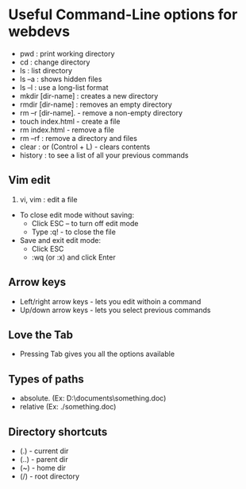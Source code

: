 # Useful Command-Line options for webdevs

- pwd : print working directory
- cd : change directory
- ls : list directory
- ls –a : shows hidden files
- ls –l : use a long-list format
- mkdir [dir-name] : creates a new directory
- rmdir [dir-name] : removes an empty directory
- rm –r [dir-name]. - remove a non-empty directory
- touch index.html - create a file
- rm index.html - remove a file
- rm –rf : remove a directory and files
- clear : or (Control + L) - clears contents
- history : to see a list of all your previous commands

## Vim edit

1. vi, vim <file-name> : edit a file

- To close edit mode without saving:
  - Click ESC – to turn off edit mode
  - Type :q! - to close the file
- Save and exit edit mode:
  - Click ESC
  - :wq (or :x) and click Enter

## Arrow keys

- Left/right arrow keys - lets you edit withoin a command
- Up/down arrow keys - lets you select previous commands

## Love the Tab

- Pressing Tab gives you all the options available

## Types of paths

- absolute. (Ex: D:\documents\something.doc)
- relative (Ex: ./something.doc)

## Directory shortcuts

- (.) - current dir
- (..) - parent dir
- (~) - home dir
- (/) - root directory
